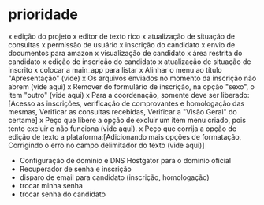 # prioridade

x edição do projeto
x editor de texto rico
x atualização de situação de consultas
x permissão de usuário
x inscrição do candidato 
x envio de documentos para amazon
x visualização de candidato
x área restrita do candidato
x edição de inscrição do candidato
x atualização de situação de inscrito
x colocar a main_app para listar
x Alinhar o menu ao título "Apresentação" (vide) 
x Os arquivos enviados no momento da inscrição não abrem (vide aqui)
x Remover do formulário de inscrição, na opção "sexo", o item "outro" (vide aqui)
x Para a coordenação, somente deve ser liberado: [Acesso as inscrições, verificação de comprovantes e homologação das mesmas, Verificar as consultas recebidas, Verificar a "Visão Geral" do certame]
x Peço que libere a opção de excluir um item menu criado, pois tento excluir e não funciona (vide aqui). 
x Peço que corrija a opção de edição de texto a plataforma:[Adicionando mais opções de formatação, Corrigindo o erro no campo delimitador do texto (vide aqui)]


- Configuração de domínio e DNS Hostgator para o domínio oficial
- Recuperador de senha e inscrição
- disparo de email para candidato (inscrição, homologação)
- trocar minha senha
- trocar senha do candidato